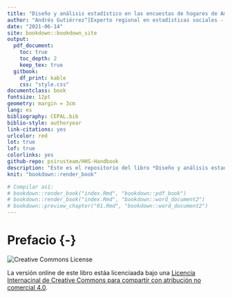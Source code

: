 ```yaml
--- 
title: "Diseño y análisis estadístico en las encuestas de hogares de América Latina"
author: "Andrés Gutiérrez^[Experto regional en estadísticas sociales - Unidad de Estadística Social - Comisión Económica para América Latina y el Caribe (CEPAL) -  andres.gutierrez@cepal.org]"
date: "2021-06-14"
site: bookdown::bookdown_site
output:
  pdf_document:
    toc: true
    toc_depth: 2
    keep_tex: true
  gitbook:
    df_print: kable
    css: "style.css"  
documentclass: book
fontsize: 12pt
geometry: margin = 3cm
lang: es
bibliography: CEPAL.bib
biblio-style: authoryear
link-citations: yes
urlcolor: red
lot: true
lof: true
colorlinks: yes
github-repo: psirusteam/HHS-Handbook
description: "Este es el repositorio del libro *Diseño y análisis estadístico en las encuestas de hogares de América Latina*."
knit: "bookdown::render_book"

# Compilar así:
# bookdown::render_book("index.Rmd", "bookdown::pdf_book")
# bookdown::render_book("index.Rmd", "bookdown::word_document2")
# bookdown::preview_chapter("01.Rmd", "bookdown::word_document2")
---
```




# Prefacio {-}

![Creative Commons License](https://mirrors.creativecommons.org/presskit/buttons/88x31/png/by-nc-sa.png)

La versión online de este libro estáa licenciaada bajo una [Licencia Internacinal de Creative Commons para compartir con atribución no comercial 4.0](http://creativecommons.org/licenses/by-nc-sa/4.0/). 
